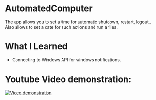 # AutomatedComputer
The app allows you to set a time for automatic shutdown, restart, logout.. Also allows to set a date for such actions and run a files.

# What I Learned

* Connecting to Windows API for windows notifications.

# Youtube Video demonstration:

[![Video demonstration](https://img.youtube.com/vi/HD574lzlFcM/0.jpg)](https://youtu.be/HD574lzlFcM)
